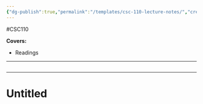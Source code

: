 ```yaml
---
{"dg-publish":true,"permalink":"/templates/csc-110-lecture-notes/","created":"2023-10-18T00:21:18.673-04:00","updated":"2023-11-18T21:36:54.003-05:00"}
---
```


#CSC110

**Covers:**
- Readings
---
```table-of-contents
```
---
# Untitled
